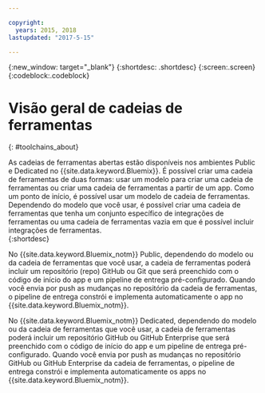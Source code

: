 ```yaml
---

copyright:
  years: 2015, 2018
lastupdated: "2017-5-15"

---
```


{:new_window: target="_blank"}
{:shortdesc: .shortdesc}
{:screen:.screen}
{:codeblock:.codeblock}


# Visão geral de cadeias de ferramentas   
{: #toolchains_about}  

As cadeias de ferramentas abertas estão disponíveis nos ambientes Public e Dedicated no {{site.data.keyword.Bluemix}}. É possível criar uma cadeia de ferramentas de duas formas: usar um modelo para criar uma cadeia de ferramentas ou criar uma cadeia de
ferramentas a partir de um app. Como um ponto de início, é possível usar um modelo de cadeia de ferramentas. Dependendo do modelo que você usar, é possível criar uma cadeia de ferramentas que tenha um
conjunto específico de integrações de ferramentas ou uma cadeia de ferramentas vazia em que é possível incluir integrações de ferramentas.    
{:shortdesc}

No {{site.data.keyword.Bluemix_notm}} Public, dependendo do modelo ou da cadeia de ferramentas que você usar, a cadeia de ferramentas poderá incluir um repositório (repo) GitHub ou Git que será preenchido com o código de início do app e um pipeline de entrega pré-configurado. Quando você envia por push as mudanças no repositório da cadeia de ferramentas, o pipeline de entrega constrói e implementa automaticamente o app no {{site.data.keyword.Bluemix_notm}}.

No {{site.data.keyword.Bluemix_notm}} Dedicated, dependendo do modelo ou da cadeia de ferramentas que você usar, a cadeia de ferramentas poderá incluir um repositório GitHub ou GitHub Enterprise que será preenchido com o código de início do app e um pipeline de entrega pré-configurado. Quando você envia por push as mudanças no repositório GitHub ou GitHub Enterprise da cadeia de ferramentas, o pipeline de entrega constrói e implementa automaticamente os apps no {{site.data.keyword.Bluemix_notm}}.
